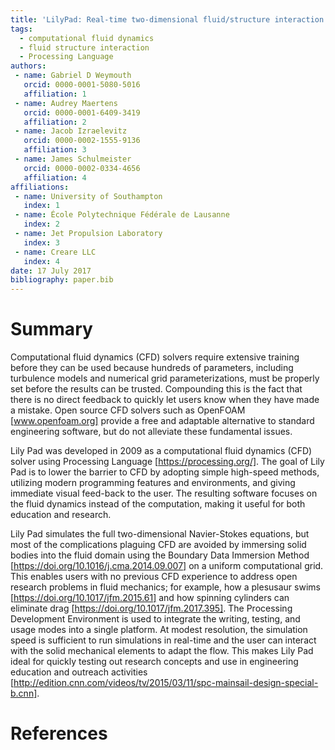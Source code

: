```yaml
---
title: 'LilyPad: Real-time two-dimensional fluid/structure interaction simulations written in Processing'
tags:
  - computational fluid dynamics
  - fluid structure interaction
  - Processing Language
authors:
 - name: Gabriel D Weymouth
   orcid: 0000-0001-5080-5016
   affiliation: 1
 - name: Audrey Maertens
   orcid: 0000-0001-6409-3419
   affiliation: 2
 - name: Jacob Izraelevitz
   orcid: 0000-0002-1555-9136
   affiliation: 3
 - name: James Schulmeister
   orcid: 0000-0002-0334-4656
   affiliation: 4
affiliations:
 - name: University of Southampton
   index: 1
 - name: École Polytechnique Fédérale de Lausanne
   index: 2
 - name: Jet Propulsion Laboratory
   index: 3
 - name: Creare LLC
   index: 4
date: 17 July 2017
bibliography: paper.bib
---
```


# Summary

Computational fluid dynamics (CFD) solvers require extensive training before they can be used because hundreds of parameters, including turbulence models and numerical grid parameterizations, must be properly set before the results can be trusted. Compounding this is the fact that there is no direct feedback to quickly let users know when they have made a mistake. Open source CFD solvers such as OpenFOAM [www.openfoam.org] provide a free and adaptable alternative to standard engineering software, but do not alleviate these fundamental issues.

Lily Pad was developed in 2009 as a computational fluid dynamics (CFD) solver using Processing Language [https://processing.org/]. The goal of Lily Pad is to lower the barrier to CFD by adopting simple high-speed methods, utilizing modern programming features and environments, and giving immediate visual feed-back to the user. The resulting software focuses on the fluid dynamics instead of the computation, making it useful for both education and research.

Lily Pad simulates the full two-dimensional Navier-Stokes equations, but most of the complications plaguing CFD are avoided by immersing solid bodies into the fluid domain using the Boundary Data Immersion Method [https://doi.org/10.1016/j.cma.2014.09.007] on a uniform computational grid. This enables users with no previous CFD experience to address open research problems in fluid mechanics; for example, how a plesusaur swims  [https://doi.org/10.1017/jfm.2015.61] and how spinning cylinders can eliminate drag [https://doi.org/10.1017/jfm.2017.395]. The Processing Development Environment is used to integrate the writing, testing, and usage modes into a single platform. At modest resolution, the simulation speed is sufficient to run simulations in real-time and the user can interact with the solid mechanical elements to adapt the flow. This makes Lily Pad ideal for quickly testing out research concepts and use in engineering education and outreach activities [http://edition.cnn.com/videos/tv/2015/03/11/spc-mainsail-design-special-b.cnn].

# References
